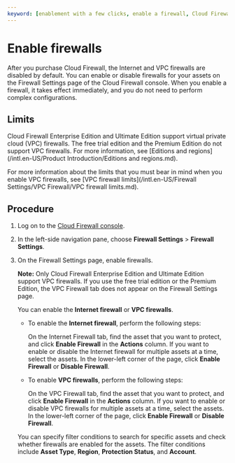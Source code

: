 ```yaml
---
keyword: [enablement with a few clicks, enable a firewall, Cloud Firewall, firewall, Firewall Settings]
---
```


# Enable firewalls

After you purchase Cloud Firewall, the Internet and VPC firewalls are disabled by default. You can enable or disable firewalls for your assets on the Firewall Settings page of the Cloud Firewall console. When you enable a firewall, it takes effect immediately, and you do not need to perform complex configurations.

## Limits

Cloud Firewall Enterprise Edition and Ultimate Edition support virtual private cloud \(VPC\) firewalls. The free trial edition and the Premium Edition do not support VPC firewalls. For more information, see [Editions and regions](/intl.en-US/Product Introduction/Editions and regions.md).

For more information about the limits that you must bear in mind when you enable VPC firewalls, see [VPC firewall limits](/intl.en-US/Firewall Settings/VPC Firewall/VPC firewall limits.md).

## Procedure

1.  Log on to the [Cloud Firewall console](https://yundun.console.aliyun.com/?p=cfwnext).

2.  In the left-side navigation pane, choose **Firewall Settings** \> **Firewall Settings**.

3.  On the Firewall Settings page, enable firewalls.

    **Note:** Only Cloud Firewall Enterprise Edition and Ultimate Edition support VPC firewalls. If you use the free trial edition or the Premium Edition, the VPC Firewall tab does not appear on the Firewall Settings page.

    You can enable the **Internet firewall** or **VPC firewalls**.

    -   To enable the **Internet firewall**, perform the following steps:

        On the Internet Firewall tab, find the asset that you want to protect, and click **Enable Firewall** in the **Actions** column. If you want to enable or disable the Internet firewall for multiple assets at a time, select the assets. In the lower-left corner of the page, click **Enable Firewall** or **Disable Firewall**.

    -   To enable **VPC firewalls**, perform the following steps:

        On the VPC Firewall tab, find the asset that you want to protect, and click **Enable Firewall** in the **Actions** column. If you want to enable or disable VPC firewalls for multiple assets at a time, select the assets. In the lower-left corner of the page, click **Enable Firewall** or **Disable Firewall**.

    You can specify filter conditions to search for specific assets and check whether firewalls are enabled for the assets. The filter conditions include **Asset Type**, **Region**, **Protection Status**, and **Account**.


